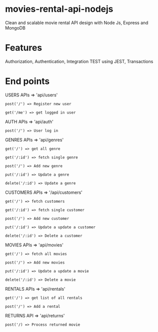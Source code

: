 # movies-rental-api-nodejs
Clean and scalable movie rental API design with Node Js, Express and MongoDB

# Features
Authorization, Authentication, Integration TEST using JEST, Transactions


# End points


USERS APIs => 'api/users'
	
	post('/') => Register new user

	get('/me') => get logged in user
	
	
AUTH APIs => 'api/auth'

	post('/') => User log in

GENRES APIs => 'api/genres'

	get('/') => get all genre
	
	get('/:id') => fetch single genre
	
	post('/') => Add new genre
	
	put('/:id') => Update a genre

	delete('/:id') => Update a genre

CUSTOMERS APIs => '/api/customers'
  
	get('/') => fetch customers

	get('/:id') => fetch single customer

	post('/') => Add new customer

	put('/:id') => Update a update a customer

	delete('/:id') => Delete a customer
	

MOVIES APIs => 'api/movies'

	get('/') => fetch all movies
	
	post('/') => Add new movies
	
	put('/:id') => Update a update a movie
	
	delete('/:id') => Delete a movie

RENTALS APIs => 'api/rentals'
	
	get('/') => get list of all rentals
	
	post('/') => Add a rental
	

RETURNS API => 'api/returns'
	
	post('/) => Process returned movie
